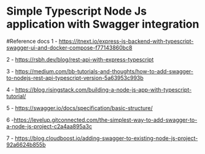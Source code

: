 # Simple Typescript Node Js application with Swagger integration 


#Reference docs 
1 - https://itnext.io/express-js-backend-with-typescript-swagger-ui-and-docker-compose-f77143860bc8

2 - https://rsbh.dev/blog/rest-api-with-express-typescript

3 - https://medium.com/bb-tutorials-and-thoughts/how-to-add-swagger-to-nodejs-rest-api-typescript-version-5a63953c993b

4 - https://blog.risingstack.com/building-a-node-js-app-with-typescript-tutorial/

5 - https://swagger.io/docs/specification/basic-structure/

6  -https://levelup.gitconnected.com/the-simplest-way-to-add-swagger-to-a-node-js-project-c2a4aa895a3c

7 - https://blog.cloudboost.io/adding-swagger-to-existing-node-js-project-92a6624b855b


